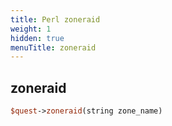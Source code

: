 ```yaml
---
title: Perl zoneraid
weight: 1
hidden: true
menuTitle: zoneraid
---
```

## zoneraid
```perl
$quest->zoneraid(string zone_name)
```